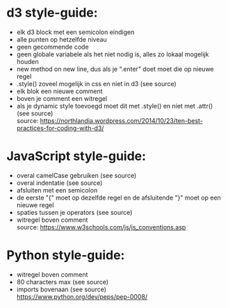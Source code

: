 # d3 style-guide:
* elk d3 block met een semicolon eindigen
* alle punten op hetzelfde niveau
* geen gecommende code
* geen globale variabele als het niet nodig is, alles zo lokaal mogelijk houden
* new method on new line, dus als je ".enter" doet moet die op nieuwe regel
* .style() zoveel mogelijk in css en niet in d3 (see source)
* elk blok een nieuwe comment
* boven je comment een witregel
* als je dynamic style toevoegd moet dit met .style() en niet met .attr() (see source)  
source: https://northlandia.wordpress.com/2014/10/23/ten-best-practices-for-coding-with-d3/

# JavaScript style-guide:
* overal camelCase gebruiken (see source)
* overal indentatie (see source)
* afsluiten met een semicolon
* de eerste "{" moet op dezelfde regel en de afsluitende "}" moet op een nieuwe
regel
* spaties tussen je operators (see source)
* witregel boven comment  
source: https://www.w3schools.com/js/js_conventions.asp

# Python style-guide:
* witregel boven comment
* 80 characters max (see source)
* imports bovenaan (see source)  
https://www.python.org/dev/peps/pep-0008/
